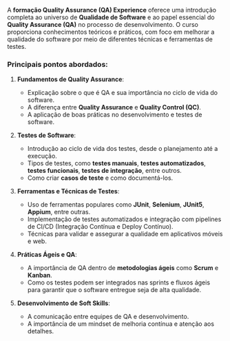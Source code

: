 A **formação Quality Assurance (QA) Experience** oferece uma introdução completa ao universo de **Qualidade de Software** e ao papel essencial do **Quality Assurance (QA)** no processo de desenvolvimento. O curso proporciona conhecimentos teóricos e práticos, com foco em melhorar a qualidade do software por meio de diferentes técnicas e ferramentas de testes.

### Principais pontos abordados:

1. **Fundamentos de Quality Assurance**:
   - Explicação sobre o que é QA e sua importância no ciclo de vida do software.
   - A diferença entre **Quality Assurance** e **Quality Control (QC)**.
   - A aplicação de boas práticas no desenvolvimento e testes de software.

2. **Testes de Software**:
   - Introdução ao ciclo de vida dos testes, desde o planejamento até a execução.
   - Tipos de testes, como **testes manuais**, **testes automatizados**, **testes funcionais**, **testes de integração**, entre outros.
   - Como criar **casos de teste** e como documentá-los.

3. **Ferramentas e Técnicas de Testes**:
   - Uso de ferramentas populares como **JUnit**, **Selenium**, **JUnit5**, **Appium**, entre outras.
   - Implementação de testes automatizados e integração com pipelines de CI/CD (Integração Contínua e Deploy Contínuo).
   - Técnicas para validar e assegurar a qualidade em aplicativos móveis e web.

4. **Práticas Ágeis e QA**:
   - A importância de QA dentro de **metodologias ágeis** como **Scrum** e **Kanban**.
   - Como os testes podem ser integrados nas sprints e fluxos ágeis para garantir que o software entregue seja de alta qualidade.

5. **Desenvolvimento de Soft Skills**:
   - A comunicação entre equipes de QA e desenvolvimento.
   - A importância de um mindset de melhoria contínua e atenção aos detalhes.
